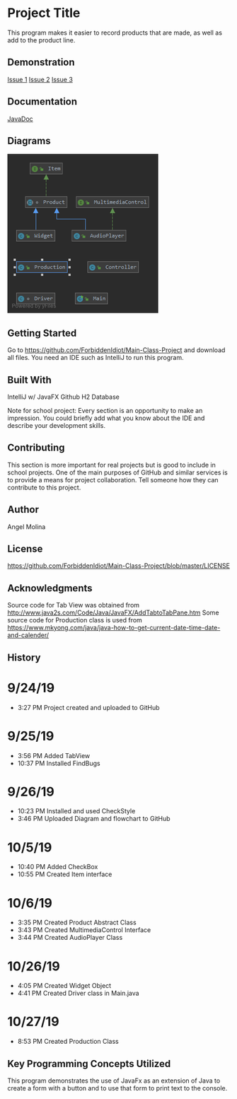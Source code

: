 # Project Title
This program makes it easier to record products that are made, as well as add to the product line.

## Demonstration
[Issue 1](https://media.giphy.com/media/Y0Obiq3heUZeFChlNh/giphy.gif)
[Issue 2](https://media.giphy.com/media/h4y0WxRYuo236sEmra/giphy.gif)
[Issue 3](https://media.giphy.com/media/lN3m1iUxIQHpZyeXWR/giphy.gif)

## Documentation
[JavaDoc](https://github.com/ForbiddenIdiot/Main-Class-Project/blob/JavaDoc/index.html)

## Diagrams
![Diagram for Sprint 2](https://raw.githubusercontent.com/ForbiddenIdiot/Main-Class-Project/master/Class%20Project%20Diagram%20Sprint%202.png?token=ACDHGEWDNWZ3EXKO6MOKF5K5W53VU) 

## Getting Started
 Go to https://github.com/ForbiddenIdiot/Main-Class-Project and download all files. You need an IDE such as IntelliJ to run this program.

## Built With
IntelliJ w/ JavaFX
Github
H2 Database

Note for school project: Every section is an opportunity to make an impression. You could briefly add what you know about the IDE and describe your development skills.
## Contributing
This section is more important for real projects but is good to include in school projects. 
One of the main purposes of GitHub and similar services is to provide a means for project collaboration. 
Tell someone how they can contribute to this project.

## Author
Angel Molina

## License
https://github.com/ForbiddenIdiot/Main-Class-Project/blob/master/LICENSE

## Acknowledgments
Source code for Tab View was obtained from http://www.java2s.com/Code/Java/JavaFX/AddTabtoTabPane.htm
Some source code for Production class is used from https://www.mkyong.com/java/java-how-to-get-current-date-time-date-and-calender/

## History
# 9/24/19 
   * 3:27 PM Project created and uploaded to GitHub
# 9/25/19
   * 3:56 PM Added TabView
   * 10:37 PM Installed FindBugs
# 9/26/19
  * 10:23 PM Installed and used CheckStyle
  * 3:46 PM Uploaded Diagram and flowchart to GitHub
# 10/5/19
  * 10:40 PM Added CheckBox
  * 10:55 PM Created Item interface
# 10/6/19
  * 3:35 PM Created Product Abstract Class
  * 3:43 PM Created MultimediaControl Interface
  * 3:44 PM Created AudioPlayer Class
# 10/26/19
  * 4:05 PM Created Widget Object
  * 4:41 PM Created Driver class in Main.java
# 10/27/19
  * 8:53 PM Created Production Class

## Key Programming Concepts Utilized
This program demonstrates the use of JavaFx as an extension of Java to create a form with a button and to use that form to print text to the console.

